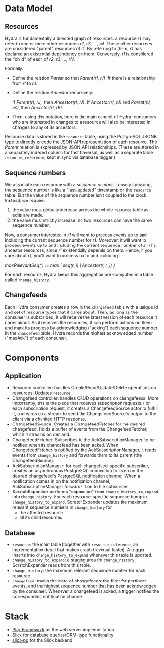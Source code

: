 # Data Model

## Resources
Hydra is fundamentally a directed graph of resources: a resource *r1* may refer to one or more other resources *r2*, *r3*, ..., *rN*. These other resources are considered "parent" resources of *r1*. By referring to them, *r1* has declared an existential dependency on them. Conversely, *r1* is considered the "child" of each of *r2*, *r3*, ..., *rN*.

Formally:

* Define the relation *Parent* so that *Parent(rI, rJ)* iff there is a relationship from *rI* to *rJ*.
* Define the relation *Ancestor* recursively:

  If *Parent(rI, rJ)*, then *Ancestor(rI, rJ)*.
  If *Ancestor(rI, rJ)* and *Parent(rJ, rK)*, then *Ancestor(rI, rK)*.

* Then, using this notation, here is the main conceit of Hydra: consumers who are interested in changes to a resource will also be interested in changes to any of its ancestors.

Resource data is stored in the `resource` table, using the PostgreSQL JSONB type to directly encode the JSON-API representation of each resource. The *Parent* relation is expressed by JSON-API relationships. (These are stored in a separately indexed column for fast traversal, as well as a separate table `resource_reference`, kept in sync via database trigger.)

## Sequence numbers
We associate each resource with a _sequence number_. Loosely speaking, the sequence number is like a "last-updated" timestamp on the `resource` table. But the value of the sequence number isn't coupled to the clock. Instead, we require:

1. the value must globally increase across the whole `resource` table as edits are made.
2. the value must strictly increase: no two resources can have the same sequence number.

Now, a consumer interested in *r1* will want to process events up to and including the current sequence number for *r1*. Moreover, it will want to process events up to and including the current sequence number of all *r1*'s ancestor resources, since *r1* existentially depends on them. Hence, if you care about *r1*, you'll want to process up to and including

*maxRelevantSeq(r) := max { seq(r_i) | Ancestor(r, r_i) }*

For each resource, Hydra keeps this aggregation pre-computed in a table called `change_history`.

## Changefeeds
Each Hydra consumer creates a row in the `changefeed` table with a unique id and set of resource types that it cares about. Then, as long as the consumer is subscribed, it will receive the latest version of each resource it cares about. As it receives the resources, it can perform actions on them and mark its progress by acknowledging ("acking") each sequence number. In the `changefeed` table, Hydra records the highest acknowledged number ("maxAck") of each consumer.


# Components

## Application
* Resource controller: handles Create/Read/Update/Delete operations on resources. Updates `resource`.
* Changefeed controller: handles CRUD operations on changefeeds. More importantly, this is the piece that receives subscription requests. For each subscription request, it creates a ChangefeedSource actor to fulfill it, and wires up a stream to send the ChangefeedSource's output to the client via a chunked HTTP response.
* ChangefeedSource: Creates a ChangefeedFetcher for the desired changefeed. Holds a buffer of events from the ChangefeedFetcher, which it streams on demand.
* ChangefeedFetcher: Subscribes to the AckSubscriptionManager, to be notified when its changefeed has been acked. When ChangefeedFetcher is notified by the AckSubscriptionManager, it reads events from `change_history` and forwards them to its parent (the ChangefeedSource).
* AckSubscriptionManager: for each changefeed-specific subscriber, creates an asynchronous PostgreSQL connection to listen on the desired changefeed's [PostgreSQL notification channel](https://www.postgresql.org/docs/9.5/static/sql-notify.html). When a notification comes in on the notification channel, AckSubscriptionManager forwards it on to the subscriber.
* ScratchExpander: performs "expansion" from `change_history_to_expand` into `change_history`. For each resource-specific sequence bump in `change_history_to_expand`, ScratchExpander updates the maximum relevant sequence numbers in `change_history` for
    * the affected resource
    * all its child resources

## Database
* `resource`: the main table (together with `resource_reference`, an implementation detail that makes graph traversal faster). A trigger inserts into `change_history_to_expand` whenever this table is updated.
* `change_history_to_expand`: a staging area for `change_history`. ScratchExpander reads from this table.
* `change_history`: the maximum relevant sequence number for each resource
* `changefeed`: tracks the state of changefeeds: the filter for pertinent events, and the highest sequence number that has been acknowledged by the consumer. Whenever a changefeed is acked, a trigger notifies the corresponding notification channel.

# Stack
* [Play Framework](https://www.playframework.com/documentation/2.5.x/ScalaHome) as the web server implementation
* [Slick](http://slick.lightbend.com/doc/3.1.0/) for database queries/ORM-type functionality
* [slick-pg](https://github.com/tminglei/slick-pg/tree/v0.14.4) for the Slick backend
